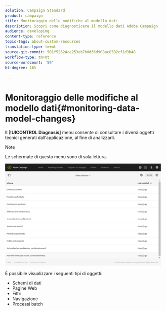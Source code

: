 ```yaml
---
solution: Campaign Standard
product: campaign
title: Monitoraggio delle modifiche al modello dati
description: Scopri come diagnosticare il modello dati Adobe Campaign .
audience: developing
content-type: reference
topic-tags: about-custom-resources
translation-type: tm+mt
source-git-commit: 501f52624ce253eb7b0d36d908ac8502cf1d3b48
workflow-type: tm+mt
source-wordcount: '59'
ht-degree: 16%

---
```



# Monitoraggio delle modifiche al modello dati{#monitoring-data-model-changes}

Il **[!UICONTROL Diagnosis]** menu consente di consultare i diversi oggetti tecnici generati dall&#39;applicazione, al fine di analizzarli.

>[!NOTE]
>
>Le schermate di questo menu sono di sola lettura.

![](assets/diagnostic.png)

È possibile visualizzare i seguenti tipi di oggetti:

* Schemi di dati
* Pagine Web
* Filtri
* Navigazione
* Processi batch

